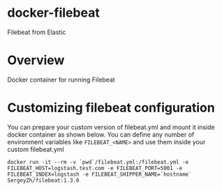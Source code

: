 # docker-filebeat
Filebeat from Elastic

# Overview

Docker container for running Filebeat

# Customizing filebeat configuration

You can prepare your custom version of filebeat.yml and mount it inside docker container as shown below.
You can define any number of environment variables like `FILEBEAT_<NAME>` and use them inside your custom filebeat.yml

```
docker run -it --rm -v `pwd`/filebeat.yml:/filebeat.yml -e FILEBEAT_HOST=logstash.test.com -e FILEBEAT_PORT=5001 -e FILEBEAT_INDEX=logstash -e FILEBEAT_SHIPPER_NAME=`hostname` SergeyZh/filebeat:1.3.0
```


